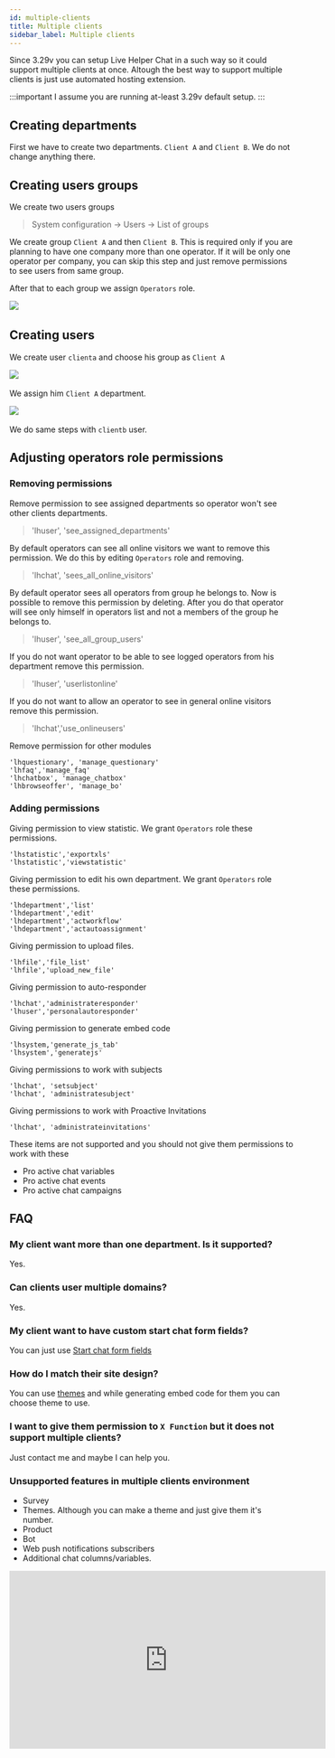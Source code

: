 ```yaml
---
id: multiple-clients
title: Multiple clients
sidebar_label: Multiple clients
---
```


Since 3.29v you can setup Live Helper Chat in a such way so it could support multiple clients at once. Altough the best way to support multiple clients is just use automated hosting extension.

:::important
I assume you are running at-least 3.29v default setup.
:::

## Creating departments

First we have to create two departments. `Client A` and `Client B`. We do not change anything there.

## Creating users groups

We create two users groups

> System configuration -> Users -> List of groups

We create group `Client A` and then `Client B`. This is required only if you are planning to have one company more than one operator. If it will be only one operator per company, you can skip this step and just remove permissions to see users from same group.

After that to each group we assign `Operators` role.

​![](/img/multi-clients/assign-role.png)

## Creating users

We create user `clienta` and choose his group as `Client A`

​![](/img/multi-clients/user-groups.png)

We assign him `Client A` department.

​![](/img/multi-clients/assign-department.png)

We do same steps with `clientb` user.

## Adjusting operators role permissions

### Removing permissions

Remove permission to see assigned departments so operator won't see other clients departments.

> 'lhuser', 'see_assigned_departments'

By default operators can see all online visitors we want to remove this permission. We do this by editing `Operators` role and removing.

> 'lhchat', 'sees_all_online_visitors'

By default operator sees all operators from group he belongs to. Now is possible to remove this permission by deleting. After you do that operator will see only himself in operators list and not a members of the group he belongs to.

> 'lhuser', 'see_all_group_users'

If you do not want operator to be able to see logged operators from his department remove this permission.

> 'lhuser', 'userlistonline'

If you do not want to allow an operator to see in general online visitors remove this permission.

> 'lhchat','use_onlineusers'

Remove permission for other modules

```
'lhquestionary', 'manage_questionary'
'lhfaq','manage_faq'
'lhchatbox', 'manage_chatbox'
'lhbrowseoffer', 'manage_bo'
```

### Adding permissions

Giving permission to view statistic. We grant `Operators` role these permissions.

```
'lhstatistic','exportxls'
'lhstatistic','viewstatistic'
```

Giving permission to edit his own department. We grant `Operators` role these permissions.

```
'lhdepartment','list'
'lhdepartment','edit'
'lhdepartment','actworkflow'
'lhdepartment','actautoassignment'
```

Giving permission to upload files.

```
'lhfile','file_list'
'lhfile','upload_new_file'
```

Giving permission to auto-responder

```
'lhchat','administrateresponder'
'lhuser','personalautoresponder'
```

Giving permission to generate embed code

```
'lhsystem,'generate_js_tab'
'lhsystem','generatejs'
```

Giving permissions to work with subjects

```
'lhchat', 'setsubject'
'lhchat', 'administratesubject'
```

Giving permissions to work with Proactive Invitations
```
'lhchat', 'administrateinvitations'
```

These items are not supported and you should not give them permissions to work with these

* Pro active chat variables
* Pro active chat events
* Pro active chat campaigns

## FAQ

### My client want more than one department. Is it supported?

Yes.

### Can clients user multiple domains?

Yes.

### My client want to have custom start chat form fields?

You can just use [Start chat form fields](chat/start-chat-form-settings.md)

### How do I match their site design?

You can use [themes](theme/theme.md) and while generating embed code for them you can choose theme to use.

### I want to give them permission to `X Function` but it does not support multiple clients?

Just contact me and maybe I can help you.

### Unsupported features in multiple clients environment

 * Survey
 * Themes. Although you can make a theme and just give them it's number.
 * Product
 * Bot
 * Web push notifications subscribers
 * Additional chat columns/variables.

<iframe width="560" height="315" src="https://www.youtube.com/embed/t2mzEE3sTss" frameborder="0" allow="accelerometer; autoplay; encrypted-media; gyroscope; picture-in-picture" allowfullscreen></iframe>